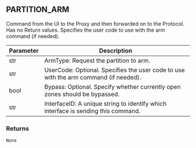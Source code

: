 ## PARTITION_ARM

Command from the UI to the Proxy and then forwarded on to the Protocol. Has no Return values. Specifies the user code to use with the arm command (if needed).


| Parameter | Description |
| --- | --- |
| str | ArmType: Request the partition to arm. |
| str | UserCode: Optional. Specifies the user code to use with the arm command (if needed). |
| bool |Bypass: Optional. Specify whether currently open zones should be bypassed. |
| str | InterfaceID: A unique string to identify which interface is sending this command. |


### Returns

`None`


